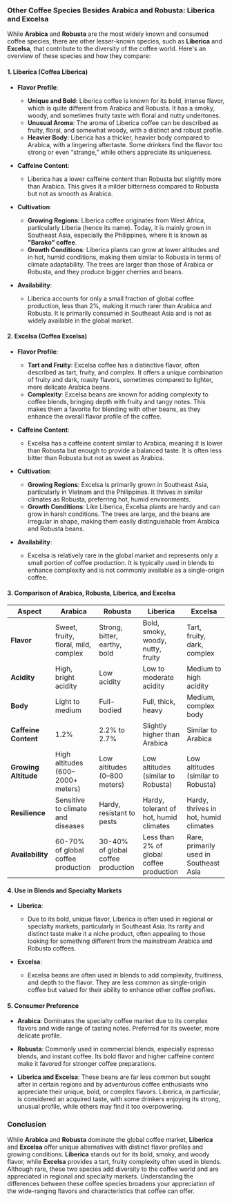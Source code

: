### Other Coffee Species Besides Arabica and Robusta: Liberica and Excelsa

While **Arabica** and **Robusta** are the most widely known and consumed coffee species, there are other lesser-known species, such as **Liberica** and **Excelsa**, that contribute to the diversity of the coffee world. Here's an overview of these species and how they compare:

#### 1. **Liberica (Coffea Liberica)**

- **Flavor Profile**:
  - **Unique and Bold**: Liberica coffee is known for its bold, intense flavor, which is quite different from Arabica and Robusta. It has a smoky, woody, and sometimes fruity taste with floral and nutty undertones.
  - **Unusual Aroma**: The aroma of Liberica coffee can be described as fruity, floral, and somewhat woody, with a distinct and robust profile.
  - **Heavier Body**: Liberica has a thicker, heavier body compared to Arabica, with a lingering aftertaste. Some drinkers find the flavor too strong or even “strange,” while others appreciate its uniqueness.

- **Caffeine Content**:
  - Liberica has a lower caffeine content than Robusta but slightly more than Arabica. This gives it a milder bitterness compared to Robusta but not as smooth as Arabica.

- **Cultivation**:
  - **Growing Regions**: Liberica coffee originates from West Africa, particularly Liberia (hence its name). Today, it is mainly grown in Southeast Asia, especially the Philippines, where it is known as **"Barako" coffee**.
  - **Growth Conditions**: Liberica plants can grow at lower altitudes and in hot, humid conditions, making them similar to Robusta in terms of climate adaptability. The trees are larger than those of Arabica or Robusta, and they produce bigger cherries and beans.
  
- **Availability**:
  - Liberica accounts for only a small fraction of global coffee production, less than 2%, making it much rarer than Arabica and Robusta. It is primarily consumed in Southeast Asia and is not as widely available in the global market.

#### 2. **Excelsa (Coffea Excelsa)**

- **Flavor Profile**:
  - **Tart and Fruity**: Excelsa coffee has a distinctive flavor, often described as tart, fruity, and complex. It offers a unique combination of fruity and dark, roasty flavors, sometimes compared to lighter, more delicate Arabica beans.
  - **Complexity**: Excelsa beans are known for adding complexity to coffee blends, bringing depth with fruity and tangy notes. This makes them a favorite for blending with other beans, as they enhance the overall flavor profile of the coffee.

- **Caffeine Content**:
  - Excelsa has a caffeine content similar to Arabica, meaning it is lower than Robusta but enough to provide a balanced taste. It is often less bitter than Robusta but not as sweet as Arabica.

- **Cultivation**:
  - **Growing Regions**: Excelsa is primarily grown in Southeast Asia, particularly in Vietnam and the Philippines. It thrives in similar climates as Robusta, preferring hot, humid environments.
  - **Growth Conditions**: Like Liberica, Excelsa plants are hardy and can grow in harsh conditions. The trees are large, and the beans are irregular in shape, making them easily distinguishable from Arabica and Robusta beans.
  
- **Availability**:
  - Excelsa is relatively rare in the global market and represents only a small portion of coffee production. It is typically used in blends to enhance complexity and is not commonly available as a single-origin coffee.

#### 3. **Comparison of Arabica, Robusta, Liberica, and Excelsa**

| **Aspect**           | **Arabica**                               | **Robusta**                           | **Liberica**                             | **Excelsa**                              |
|----------------------|-------------------------------------------|---------------------------------------|------------------------------------------|------------------------------------------|
| **Flavor**           | Sweet, fruity, floral, mild, complex      | Strong, bitter, earthy, bold          | Bold, smoky, woody, nutty, fruity        | Tart, fruity, dark, complex              |
| **Acidity**          | High, bright acidity                      | Low acidity                           | Low to moderate acidity                  | Medium to high acidity                   |
| **Body**             | Light to medium                           | Full-bodied                           | Full, thick, heavy                       | Medium, complex body                     |
| **Caffeine Content** | 1.2%                                      | 2.2% to 2.7%                          | Slightly higher than Arabica             | Similar to Arabica                       |
| **Growing Altitude** | High altitudes (600–2000+ meters)         | Low altitudes (0–800 meters)          | Low altitudes (similar to Robusta)       | Low altitudes (similar to Robusta)       |
| **Resilience**       | Sensitive to climate and diseases         | Hardy, resistant to pests             | Hardy, tolerant of hot, humid climates   | Hardy, thrives in hot, humid climates    |
| **Availability**     | 60-70% of global coffee production        | 30-40% of global coffee production    | Less than 2% of global coffee production | Rare, primarily used in Southeast Asia   |

#### 4. **Use in Blends and Specialty Markets**

- **Liberica**:
  - Due to its bold, unique flavor, Liberica is often used in regional or specialty markets, particularly in Southeast Asia. Its rarity and distinct taste make it a niche product, often appealing to those looking for something different from the mainstream Arabica and Robusta coffees.

- **Excelsa**:
  - Excelsa beans are often used in blends to add complexity, fruitiness, and depth to the flavor. They are less common as single-origin coffee but valued for their ability to enhance other coffee profiles. 

#### 5. **Consumer Preference**

- **Arabica**: Dominates the specialty coffee market due to its complex flavors and wide range of tasting notes. Preferred for its sweeter, more delicate profile.
  
- **Robusta**: Commonly used in commercial blends, especially espresso blends, and instant coffee. Its bold flavor and higher caffeine content make it favored for stronger coffee preparations.
  
- **Liberica and Excelsa**: These beans are far less common but sought after in certain regions and by adventurous coffee enthusiasts who appreciate their unique, bold, or complex flavors. Liberica, in particular, is considered an acquired taste, with some drinkers enjoying its strong, unusual profile, while others may find it too overpowering.

### Conclusion

While **Arabica** and **Robusta** dominate the global coffee market, **Liberica** and **Excelsa** offer unique alternatives with distinct flavor profiles and growing conditions. **Liberica** stands out for its bold, smoky, and woody flavor, while **Excelsa** provides a tart, fruity complexity often used in blends. Although rare, these two species add diversity to the coffee world and are appreciated in regional and specialty markets. Understanding the differences between these coffee species broadens your appreciation of the wide-ranging flavors and characteristics that coffee can offer.